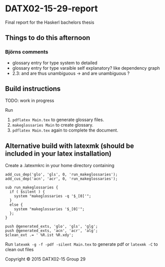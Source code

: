 # DATX02-15-29-report
Final report for the Haskerl bachelors thesis

## Things to do this afternoon
### Björns comments
 - glossary entry for type system to detailed
 - glossary entry for type varaible self explanatory? like dependency graph
 - 2.3: and are thus unambiguous -> and are unambiguous ? 
 
## Build instructions
TODO: work in progress

Run

1. `pdflatex Main.tex` to generate glossary files.
2. `makeglossaries Main` to create glossary.
3. `pdflatex Main.tex` again to complete the document.

## Alternative build with latexmk (should be included in your latex installation)
Create a .latexmkrc in your home directory containing

    add_cus_dep('glo', 'gls', 0, 'run_makeglossaries');
    add_cus_dep('acn', 'acr', 0, 'run_makeglossaries');

    sub run_makeglossaries {
      if ( $silent ) {
        system "makeglossaries -q '$_[0]'";
      }
      else {
        system "makeglossaries '$_[0]'";
      };
    }

    push @generated_exts, 'glo', 'gls', 'glg';
    push @generated_exts, 'acn', 'acr', 'alg';
    $clean_ext .= ' %R.ist %R.xdy';

Run `latexmk -g -f -pdf -silent Main.tex` to generate pdf
or  `latexmk -C` to clean out files

Copyright © 2015 DATX02-15 Group 29
